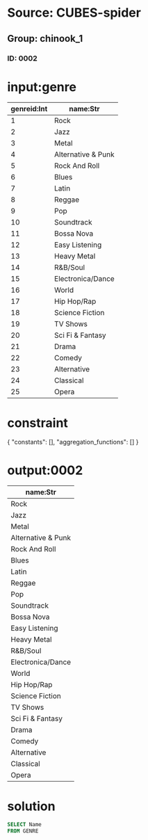# Source: CUBES-spider
## Group: chinook_1
### ID: 0002

# input:genre

| genreid:Int | name:Str |
|---|---|
| 1 | Rock |
| 2 | Jazz |
| 3 | Metal |
| 4 | Alternative & Punk |
| 5 | Rock And Roll |
| 6 | Blues |
| 7 | Latin |
| 8 | Reggae |
| 9 | Pop |
| 10 | Soundtrack |
| 11 | Bossa Nova |
| 12 | Easy Listening |
| 13 | Heavy Metal |
| 14 | R&B/Soul |
| 15 | Electronica/Dance |
| 16 | World |
| 17 | Hip Hop/Rap |
| 18 | Science Fiction |
| 19 | TV Shows |
| 20 | Sci Fi & Fantasy |
| 21 | Drama |
| 22 | Comedy |
| 23 | Alternative |
| 24 | Classical |
| 25 | Opera |

# constraint

{
  "constants": [],
  "aggregation_functions": []
}

# output:0002

| name:Str |
|---|
| Rock |
| Jazz |
| Metal |
| Alternative & Punk |
| Rock And Roll |
| Blues |
| Latin |
| Reggae |
| Pop |
| Soundtrack |
| Bossa Nova |
| Easy Listening |
| Heavy Metal |
| R&B/Soul |
| Electronica/Dance |
| World |
| Hip Hop/Rap |
| Science Fiction |
| TV Shows |
| Sci Fi & Fantasy |
| Drama |
| Comedy |
| Alternative |
| Classical |
| Opera |

# solution

```sql
SELECT Name
FROM GENRE
```
